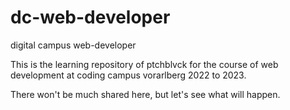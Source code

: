 # dc-web-developer
digital campus web-developer


This is the learning repository of ptchblvck for the course of web development at coding campus vorarlberg 2022 to 2023.

There won't be much shared here, but let's see what will happen.
